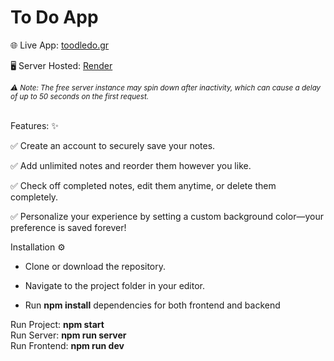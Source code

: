 <h1>To Do App</h1>

<p>🌐 Live App: <a href="https://toodledo.gr/" target="_blank">toodledo.gr</a></p> 
<p>🖥️ Server Hosted: <a href="https://render.com/" target="_blank">Render</a></p> 
<small><i>⚠️ Note: The free server instance may spin down after inactivity, which can cause a delay of up to 50 seconds on the first request.</i></small>
<br></br>
<p>Features: ✨</p>

✅ Create an account to securely save your notes.

✅ Add unlimited notes and reorder them however you like.

✅ Check off completed notes, edit them anytime, or delete them completely.

✅ Personalize your experience by setting a custom background color—your preference is saved forever!

Installation ⚙️

- Clone or download the repository.

- Navigate to the project folder in your editor.

- Run **npm install** dependencies for both frontend and backend

<p>
  Run Project: <b>npm start</b><br>
  Run Server: <b>npm run server </b><br>
  Run Frontend: <b>npm run dev </b><br>
</p>
